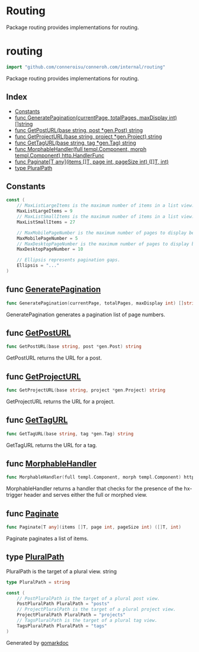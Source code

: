 # Routing

Package routing provides implementations for routing.

<!-- gomarkdoc:embed:start -->

<!-- Code generated by gomarkdoc. DO NOT EDIT -->

# routing

```go
import "github.com/conneroisu/conneroh.com/internal/routing"
```

Package routing provides implementations for routing.

## Index

- [Constants](<#constants>)
- [func GeneratePagination\(currentPage, totalPages, maxDisplay int\) \[\]string](<#GeneratePagination>)
- [func GetPostURL\(base string, post \*gen.Post\) string](<#GetPostURL>)
- [func GetProjectURL\(base string, project \*gen.Project\) string](<#GetProjectURL>)
- [func GetTagURL\(base string, tag \*gen.Tag\) string](<#GetTagURL>)
- [func MorphableHandler\(full templ.Component, morph templ.Component\) http.HandlerFunc](<#MorphableHandler>)
- [func Paginate\[T any\]\(items \[\]T, page int, pageSize int\) \(\[\]T, int\)](<#Paginate>)
- [type PluralPath](<#PluralPath>)


## Constants

<a name="MaxListLargeItems"></a>

```go
const (
    // MaxListLargeItems is the maximum number of items in a list view.
    MaxListLargeItems = 9
    // MaxListSmallItems is the maximum number of items in a list view.
    MaxListSmallItems = 27

    // MaxMobilePageNumber is the maximum number of pages to display before ... is shown.
    MaxMobilePageNumber = 5
    // MaxDesktopPageNumber is the maximum number of pages to display before ... is shown.
    MaxDesktopPageNumber = 10

    // Ellipsis represents pagination gaps.
    Ellipsis = "..."
)
```

<a name="GeneratePagination"></a>
## func [GeneratePagination](<https://github.com/conneroisu/conneroh.com/blob/main/internal/routing/pagination.go#L47>)

```go
func GeneratePagination(currentPage, totalPages, maxDisplay int) []string
```

GeneratePagination generates a pagination list of page numbers.

<a name="GetPostURL"></a>
## func [GetPostURL](<https://github.com/conneroisu/conneroh.com/blob/main/internal/routing/targets.go#L23>)

```go
func GetPostURL(base string, post *gen.Post) string
```

GetPostURL returns the URL for a post.

<a name="GetProjectURL"></a>
## func [GetProjectURL](<https://github.com/conneroisu/conneroh.com/blob/main/internal/routing/targets.go#L28>)

```go
func GetProjectURL(base string, project *gen.Project) string
```

GetProjectURL returns the URL for a project.

<a name="GetTagURL"></a>
## func [GetTagURL](<https://github.com/conneroisu/conneroh.com/blob/main/internal/routing/targets.go#L33>)

```go
func GetTagURL(base string, tag *gen.Tag) string
```

GetTagURL returns the URL for a tag.

<a name="MorphableHandler"></a>
## func [MorphableHandler](<https://github.com/conneroisu/conneroh.com/blob/main/internal/routing/handlers.go#L12-L15>)

```go
func MorphableHandler(full templ.Component, morph templ.Component) http.HandlerFunc
```

MorphableHandler returns a handler that checks for the presence of the hx\-trigger header and serves either the full or morphed view.

<a name="Paginate"></a>
## func [Paginate](<https://github.com/conneroisu/conneroh.com/blob/main/internal/routing/pagination.go#L23-L27>)

```go
func Paginate[T any](items []T, page int, pageSize int) ([]T, int)
```

Paginate paginates a list of items.

<a name="PluralPath"></a>
## type [PluralPath](<https://github.com/conneroisu/conneroh.com/blob/main/internal/routing/targets.go#L11>)

PluralPath is the target of a plural view. string

```go
type PluralPath = string
```

<a name="PostPluralPath"></a>

```go
const (
    // PostPluralPath is the target of a plural post view.
    PostPluralPath PluralPath = "posts"
    // ProjectPluralPath is the target of a plural project view.
    ProjectPluralPath PluralPath = "projects"
    // TagsPluralPath is the target of a plural tag view.
    TagsPluralPath PluralPath = "tags"
)
```

Generated by [gomarkdoc](<https://github.com/princjef/gomarkdoc>)


<!-- gomarkdoc:embed:end -->
